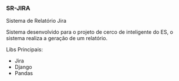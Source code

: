 ### SR-JIRA ###
Sistema de Relatório Jira

Sistema desenvolvido para o projeto de cerco de inteligente do ES, o sistema realiza a geração de um relatório.


Libs Principais:
- Jira
- Django
- Pandas
